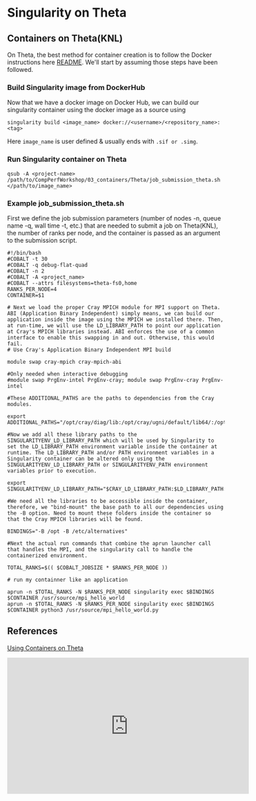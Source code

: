 # Singularity on Theta
## Containers on Theta(KNL)
On Theta, the best method for container creation is to follow the Docker instructions here [README](https://github.com/argonne-lcf/CompPerfWorkshop/blob/main/03_containers/README.md). We'll start by assuming those steps have been followed.

### Build Singularity image from DockerHub
Now that we have a docker image on Docker Hub, we can build our singularity container using the docker image as a source using
```
singularity build <image_name> docker://<username>/<repository_name>:<tag>
 ```
 Here ```image_name``` is user defined & usually ends with ```.sif or .simg```.

### Run Singularity container on Theta
```qsub -A <project-name> /path/to/CompPerfWorkshop/03_containers/Theta/job_submission_theta.sh </path/to/image_name>```

### Example job_submission_theta.sh
First we define the job submission parameters (number of nodes -n, queue name -q, wall time -t, etc.) that are needed to submit a job on Theta(KNL), the number of ranks per node, and the container is passed as an argument to the submission script.

```
#!/bin/bash
#COBALT -t 30
#COBALT -q debug-flat-quad
#COBALT -n 2
#COBALT -A <project_name>
#COBALT --attrs filesystems=theta-fs0,home
RANKS_PER_NODE=4
CONTAINER=$1

# Next we load the proper Cray MPICH module for MPI support on Theta. ABI (Application Binary Independent) simply means, we can build our application inside the image using the MPICH we installed there. Then, at run-time, we will use the LD_LIBRARY_PATH to point our application at Cray's MPICH libraries instead. ABI enforces the use of a common interface to enable this swapping in and out. Otherwise, this would fail.
# Use Cray's Application Binary Independent MPI build

module swap cray-mpich cray-mpich-abi

#Only needed when interactive debugging 
#module swap PrgEnv-intel PrgEnv-cray; module swap PrgEnv-cray PrgEnv-intel

#These ADDITIONAL_PATHS are the paths to dependencies from the Cray modules.

export ADDITIONAL_PATHS="/opt/cray/diag/lib:/opt/cray/ugni/default/lib64/:/opt/cray/udreg/default/lib64/:/opt/cray/xpmem/default/lib64/:/opt/cray/alps/default/lib64/:/opt/cray/wlm_detect/default/lib64/"

#Now we add all these library paths to the SINGULARITYENV_LD_LIBRARY_PATH which will be used by Singularity to set the LD_LIBRARY_PATH environment variable inside the container at runtime. The LD_LIBRARY_PATH and/or PATH environment variables in a Singularity container can be altered only using the SINGULARITYENV_LD_LIBRARY_PATH or SINGULARITYENV_PATH environment variables prior to execution.

export SINGULARITYENV_LD_LIBRARY_PATH="$CRAY_LD_LIBRARY_PATH:$LD_LIBRARY_PATH:$ADDITIONAL_PATHS"

#We need all the libraries to be accessible inside the container, therefore, we "bind-mount" the base path to all our dependencies using the -B option. Need to mount these folders inside the container so that the Cray MPICH libraries will be found.

BINDINGS="-B /opt -B /etc/alternatives"

#Next the actual run commands that combine the aprun launcher call that handles the MPI, and the singularity call to handle the containerized environment.

TOTAL_RANKS=$(( $COBALT_JOBSIZE * $RANKS_PER_NODE ))

# run my containner like an application

aprun -n $TOTAL_RANKS -N $RANKS_PER_NODE singularity exec $BINDINGS $CONTAINER /usr/source/mpi_hello_world
aprun -n $TOTAL_RANKS -N $RANKS_PER_NODE singularity exec $BINDINGS $CONTAINER python3 /usr/source/mpi_hello_world.py
```
## References
[Using Containers on Theta](https://www.alcf.anl.gov/asset/using-containers-theta)

<iframe width="560" height="315" src="https://www.youtube.com/embed/g6jkr-Ll9TA" title="YouTube video player" frameborder="0" allow="accelerometer; autoplay; clipboard-write; encrypted-media; gyroscope; picture-in-picture" allowfullscreen></iframe>



